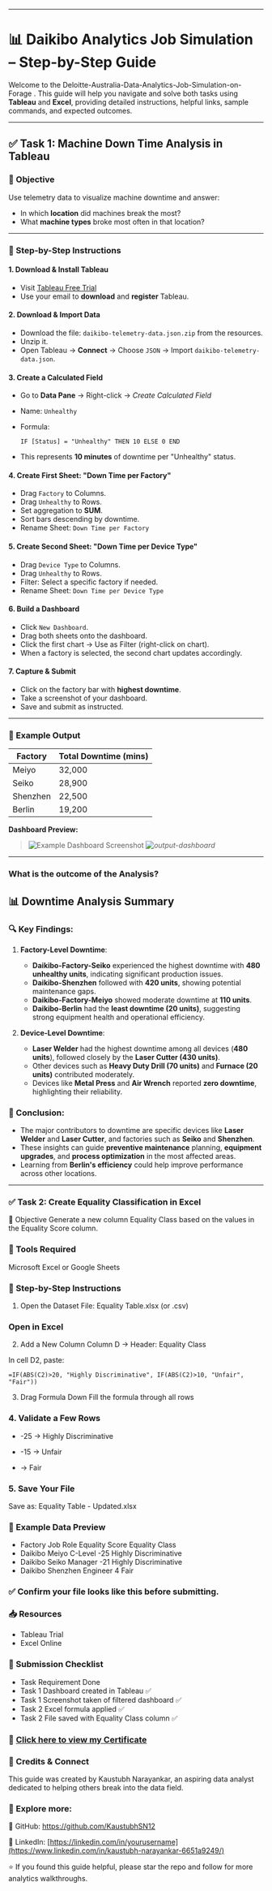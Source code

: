
---

# 📊 Daikibo Analytics Job Simulation – Step-by-Step Guide

Welcome to the Deloitte-Australia-Data-Analytics-Job-Simulation-on-Forage . This guide will help you navigate and solve both tasks using **Tableau** and **Excel**, providing detailed instructions, helpful links, sample commands, and expected outcomes.

---

## ✅ Task 1: Machine Down Time Analysis in Tableau

### 🎯 Objective

Use telemetry data to visualize machine downtime and answer:

* In which **location** did machines break the most?
* What **machine types** broke most often in that location?

---

### 🔧 Step-by-Step Instructions

#### 1. **Download & Install Tableau**

* Visit [Tableau Free Trial](https://www.tableau.com/products/trial)
* Use your email to **download** and **register** Tableau.

#### 2. **Download & Import Data**

* Download the file: `daikibo-telemetry-data.json.zip` from the resources.
* Unzip it.
* Open Tableau → **Connect** → Choose `JSON` → Import `daikibo-telemetry-data.json`.

#### 3. **Create a Calculated Field**

* Go to **Data Pane** → Right-click → *Create Calculated Field*
* Name: `Unhealthy`
* Formula:

  ```plaintext
  IF [Status] = "Unhealthy" THEN 10 ELSE 0 END
  ```
* This represents **10 minutes** of downtime per "Unhealthy" status.

#### 4. **Create First Sheet: "Down Time per Factory"**

* Drag `Factory` to Columns.
* Drag `Unhealthy` to Rows.
* Set aggregation to **SUM**.
* Sort bars descending by downtime.
* Rename Sheet: `Down Time per Factory`

#### 5. **Create Second Sheet: "Down Time per Device Type"**

* Drag `Device Type` to Columns.
* Drag `Unhealthy` to Rows.
* Filter: Select a specific factory if needed.
* Rename Sheet: `Down Time per Device Type`

#### 6. **Build a Dashboard**

* Click `New Dashboard`.
* Drag both sheets onto the dashboard.
* Click the first chart → Use as Filter (right-click on chart).
* When a factory is selected, the second chart updates accordingly.

#### 7. **Capture & Submit**

* Click on the factory bar with **highest downtime**.
* Take a screenshot of your dashboard.
* Save and submit as instructed.

---

### 🧪 Example Output

| Factory  | Total Downtime (mins) |
| -------- | --------------------- |
| Meiyo    | 32,000                |
| Seiko    | 28,900                |
| Shenzhen | 22,500                |
| Berlin   | 19,200                |

**Dashboard Preview:**

> ![Example Dashboard Screenshot](https://i.imgur.com/ZkdCv0L.png) *![output-dashboard](https://github.com/user-attachments/assets/ee52e6dc-ea27-4448-b645-afa881d44f87)*

---
### What is the outcome of the Analysis?

## 📊 Downtime Analysis Summary

### 🔍 Key Findings:

1. **Factory-Level Downtime**:

   * **Daikibo-Factory-Seiko** experienced the highest downtime with **480 unhealthy units**, indicating significant production issues.
   * **Daikibo-Shenzhen** followed with **420 units**, showing potential maintenance gaps.
   * **Daikibo-Factory-Meiyo** showed moderate downtime at **110 units**.
   * **Daikibo-Berlin** had the **least downtime (20 units)**, suggesting strong equipment health and operational efficiency.

2. **Device-Level Downtime**:

   * **Laser Welder** had the highest downtime among all devices (**480 units**), followed closely by the **Laser Cutter (430 units)**.
   * Other devices such as **Heavy Duty Drill (70 units)** and **Furnace (20 units)** contributed moderately.
   * Devices like **Metal Press** and **Air Wrench** reported **zero downtime**, highlighting their reliability.

### 📌 Conclusion:

* The major contributors to downtime are specific devices like **Laser Welder** and **Laser Cutter**, and factories such as **Seiko** and **Shenzhen**.
* These insights can guide **preventive maintenance** planning, **equipment upgrades**, and **process optimization** in the most affected areas.
* Learning from **Berlin's efficiency** could help improve performance across other locations.

---



### ✅ Task 2: Create Equality Classification in Excel
🎯 Objective
Generate a new column Equality Class based on the values in the Equality Score column.

### 🧰 Tools Required
Microsoft Excel or Google Sheets

### 🔧 Step-by-Step Instructions
1. Open the Dataset
File: Equality Table.xlsx (or .csv)

### Open in Excel

2. Add a New Column
Column D → Header: Equality Class

In cell D2, paste:

```plaintext
=IF(ABS(C2)>20, "Highly Discriminative", IF(ABS(C2)>10, "Unfair", "Fair"))
```

3. Drag Formula Down Fill the formula through all rows

### 4. Validate a Few Rows
   
* -25 → Highly Discriminative

* -15 → Unfair

*  → Fair

### 5. Save Your File
Save as: Equality Table - Updated.xlsx

### 🧾 Example Data Preview
* Factory	Job Role	Equality Score	Equality Class
* Daikibo Meiyo	C-Level	-25	Highly Discriminative
* Daikibo Seiko	Manager	-21	Highly Discriminative
* Daikibo Shenzhen	Engineer	4	Fair

### ✅ Confirm your file looks like this before submitting.

### 📥 Resources
* Tableau Trial
* Excel Online


### 📌 Submission Checklist
* Task	Requirement	Done
* Task 1	Dashboard created in Tableau	✅
* Task 1	Screenshot taken of filtered dashboard	✅
* Task 2	Excel formula applied	✅
* Task 2	File saved with Equality Class column	✅

### 📄 [Click here to view my Certificate](https://github.com/KaustubhSN12/Deloitte-Australia-Data-Analytics-Job-Simulation-on-Forage/blob/main/Certificate.pdf)

### 🙌 Credits & Connect
This guide was created by Kaustubh Narayankar, an aspiring data analyst dedicated to helping others break into the data field.

### 📍 Explore more:

🔗 GitHub: https://github.com/KaustubhSN12

💼 LinkedIn: [https://linkedin.com/in/yourusername](https://www.linkedin.com/in/kaustubh-narayankar-6651a9249/)

⭐ If you found this guide helpful, please star the repo and follow for more analytics walkthroughs.

